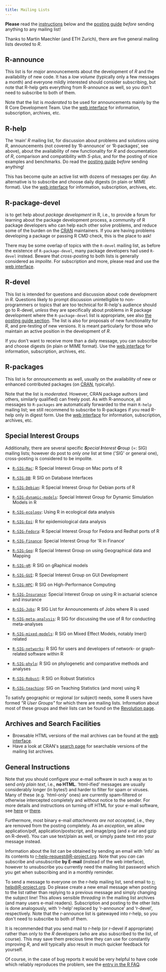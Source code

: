 ```yaml
---
title: Mailing Lists
---
```



**Please** read the [instructions](#instructions) below and the [posting guide](posting-guide.html) *before* sending anything to any mailing list!

Thanks to Martin Maechler (and ETH Zurich), there are five general mailing lists devoted to *R*.

## R-announce

This list is for *major* announcements about the development of *R* and the availability of new code. It has a *low volume* (typically only a few messages a month) and everyone mildly interested should consider subscribing, but note that R-help gets everything from R-announce as well, so you don't need to subscribe to both of them.

Note that the list is *moderated* to be used for announcements mainly by the R Core Development Team. Use the [web interface](https://stat.ethz.ch/mailman/listinfo/r-announce) for information, subscription, archives, etc.

## R-help

The ‘main’ *R* mailing list, for discussion about problems and solutions using *R*, announcements (not covered by ‘R-announce’ or ‘R-packages’, see above), about the availability of new functionality for *R* and documentation of *R*, comparison and compatibility with *S-plus*, and for the posting of nice examples and benchmarks. Do read the [posting guide](posting-guide.html) *before* sending anything!

This has become quite an active list with dozens of messages per day. An alternative is to subscribe and choose daily digests (in plain or MIME format). Use the [web interface](https://stat.ethz.ch/mailman/listinfo/r-help) for information, subscription, archives, etc.

## R-package-devel

is to get help about *package development* in R, i.e., to provide a forum for learning about the package development process,  a community of R package developers who can help each other solve problems, and reduce some of the burden on the [CRAN](https://cran.r-project.org/) maintainers. If you are having problems developing a package or passing R CMD check, this is the place to ask!

There may be some overlap of topics with the `R-devel` mailing list, as before the existence of `R-package-devel`, many package developers had used `R-devel` instead. Beware that *cross-posting* to both lists is generally considered as *impolite*.  For subscription and more, please read and use the [web interface](https://stat.ethz.ch/mailman/listinfo/r-package-devel).

## R-devel

This list is intended for questions and discussion about code development in *R*.  Questions likely to prompt discussion unintelligible to non-programmers or topics that are too technical for R-help's audience should go to R-devel, *unless* they are specifically about problems in R package development where the `R-package-devel` list is appropriate, see also [the posting guide section](posting-guide.html#which_list).  The list is also for proposals of new functionality for *R*, and pre-testing of new versions.  It is meant particularly for those who maintain an active position in the development of *R*.

If you don't want to receive more than a daily message, you can subscribe and choose digests (in plain or MIME format). Use the [web interface](https://stat.ethz.ch/mailman/listinfo/r-devel) for information, subscription, archives, etc.


## R-packages

This list is for *announcements* as well, usually on the availability of new or enhanced contributed packages (on [CRAN](https://cran.r-project.org/), typically).

Note that the list is *moderated*. However, CRAN package authors (and others, similarly qualified) can freely post. As with R-announce, all messages to `R-packages` are automatically forwarded to the main `R-help` mailing list; we still recommend to subscribe to R-packages if you read R-help only in digest form. Use the [web interface](https://stat.ethz.ch/mailman/listinfo/r-packages) for information, subscription, archives, etc.


## Special Interest Groups

Additionally, there are several specific ***S**pecial **I**nterest **G**roup* (=: SIG) mailing lists; however do post to *only one* list at time ('SIG' or general one), cross-posting is considered to be impolite.

* [`R-SIG-Mac`](https://stat.ethz.ch/mailman/listinfo/r-sig-mac):
  R Special Interest Group on Mac ports of R

* [`R-SIG-DB`](https://stat.ethz.ch/mailman/listinfo/r-sig-db):
  R SIG on Database Interfaces

* [`R-SIG-Debian`](https://stat.ethz.ch/mailman/listinfo/r-sig-debian):
  R Special Interest Group for Debian ports of R

* [`R-SIG-dynamic-models`](https://stat.ethz.ch/mailman/listinfo/r-sig-dynamic-models):
  Special Interest Group for Dynamic Simulation Models in R

* [`R-SIG-ecology`](https://stat.ethz.ch/mailman/listinfo/r-sig-ecology):
  Using R in ecological data analysis

* [`R-SIG-Epi`](https://stat.ethz.ch/mailman/listinfo/r-sig-epi):
  R for epidemiological data analysis

* [`R-SIG-Fedora`](https://stat.ethz.ch/mailman/listinfo/r-sig-fedora):
  R Special Interest Group for Fedora and Redhat ports of R

* [`R-SIG-Finance`](https://stat.ethz.ch/mailman/listinfo/r-sig-finance):
  Special Interest Group for 'R in Finance'

* [`R-SIG-Geo`](https://stat.ethz.ch/mailman/listinfo/r-sig-geo):
  R Special Interest Group on using Geographical data and Mapping

* [`R-SIG-gR`](https://stat.ethz.ch/mailman/listinfo/r-sig-gr):
  R SIG on gRaphical models

* [`R-SIG-GUI`](https://stat.ethz.ch/mailman/listinfo/r-sig-gui):
  R Special Interest Group on GUI Development

* [`R-SIG-HPC`](https://stat.ethz.ch/mailman/listinfo/r-sig-hpc):
  R SIG on High-Performance Computing

* [`R-SIG-Insurance`](https://stat.ethz.ch/mailman/listinfo/r-sig-insurance):
  Special Interest Group on using R in actuarial science and insurance

* [`R-SIG-Jobs`](https://stat.ethz.ch/mailman/listinfo/r-sig-jobs):
  R SIG List for Announcements of Jobs where R is used

* [`R-SIG-meta-analysis`](https://stat.ethz.ch/mailman/listinfo/r-sig-meta-analysis):
  R SIG for discussing the use of R for conducting meta-analyses

* [`R-SIG-mixed-models`](https://stat.ethz.ch/mailman/listinfo/r-sig-mixed-models):
  R SIG on Mixed Effect Models, notably lmer() related

* [`R-SIG-networks`](https://stat.ethz.ch/mailman/listinfo/r-sig-networks):
  R SIG for users and developers of network- or graph-related software within R

* [`R-SIG-phylo`](https://stat.ethz.ch/mailman/listinfo/r-sig-phylo):
  R SIG on phylogenetic and comparative methods and analyses

* [`R-SIG-Robust`](https://stat.ethz.ch/mailman/listinfo/r-sig-robust):
  R SIG on Robust Statistics

* [`R-SIG-teaching`](https://stat.ethz.ch/mailman/listinfo/r-sig-teaching):
  SIG on Teaching Statistics (and more) using R

To satisfy geographic or regional (or subject) needs, some R users have formed *"R User Groups"* for which there are mailing lists. Information about most of these groups and their lists can be found on the [Revolution page](https://blog.revolutionanalytics.com/local-r-groups.html).

## Archives and Search Facilities

-   Browsable HTML versions of the mail archives can be found at the [web interface](https://stat.ethz.ch/mailman/listinfo).
-   Have a look at CRAN's [search page](https://cran.R-project.org/search.html) for searchable versions of the mailing list archives.

## General Instructions

Note that you should configure your e-mail software in such a way as to send *only plain text*, i.e., **no HTML**. ‘html-ified’ messages are usually considerably longer (in bytes!) and harder to filter for spam or viruses. Many of these (e.g. ‘html-only’ ones) are currently spam-filtered or otherwise intercepted completely and without notice to the sender. For more details and instructions on turning off HTML for your e-mail software, see
 [here](https://en.wikipedia.org/wiki/HTML_email#Message_size) or
[there](https://subversion.american.edu/aisaac/notes/htmlmail.htm).
<!-- also http://www.harley.com/turn-off-html/ -->

Furthermore, most binary e-mail *attachments are not accepted*, i.e., they are removed from the posting completely. As an *exception*, we allow application/pdf, application/postscript, and image/png (and x-tar and gzip on R-devel). You can use text/plain as well, or simply paste text into your message instead.

Information about the list can be obtained by sending an email with ‘info’ as its contents to [r-help-request@R-project.org](mailto:r-help-request@R-project.org). Note that you *can* can subscribe and unsubscribe **by E-mail** (instead of the web interface), however to unsubscribe you currently need the mailing list password which you get when subscribing and in a monthly reminder.

To send a message to everyone on the r-help mailing list, send email to <r-help@R-project.org>.  Do please create a new email message when posting to the list rather than replying to a previous message and simply changing the subject line! This allows sensible *threading* in the mailing list archives (and many users e-mail readers). Subscription and posting to the other lists is done analogously, with ‘r-help’ replaced by ‘r-announce’ and ‘r-devel’, respectively. Note that the r-announce list is gatewayed into r-help, so you don't need to subscribe to both of them.

It is recommended that you send mail to r-help (or r-devel if appropriate) rather than only to the *R* developers (who are also subscribed to the list, of course). This may save them precious time they can use for constantly improving *R*, and will typically also result in much quicker feedback for yourself.

Of course, in the case of bug reports it would be very helpful to have code which reliably reproduces the problem, see the [entry in the R FAQ](https://CRAN.R-project.org/doc/FAQ/R-FAQ.html#R%20Bugs).
